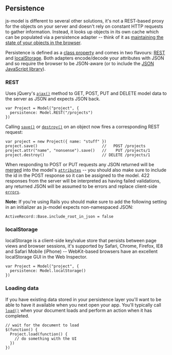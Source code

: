 ## Persistence

js-model is different to several other solutions, it's not a REST-based proxy for the objects on your server and doesn't rely on constant HTTP requests to gather information. Instead, it looks up objects in its own cache which can be populated via a persistence adapter -- think of it as [maintaining the state of your objects in the browser](http://blog.new-bamboo.co.uk/2010/2/4/let-them-eat-state).

Persistence is defined as a [class property](#class-properties) and comes in two flavours: [REST](#rest) and [localStorage](#localstorage). Both adapters encode/decode your attributes with JSON and so require the browser to be JSON-aware (or to include the [JSON JavaScript library](http://www.json.org/js.html)).

### REST

Uses jQuery's [`ajax()`](http://api.jquery.com/jQuery.ajax/) method to GET, POST, PUT and DELETE model data to the server as JSON and expects JSON back.

    var Project = Model("project", {
      persistence: Model.REST("/projects")
    })

Calling [`save()`](#save) or [`destroy()`](#destroy) on an object now fires a corresponding REST request:

    var project = new Project({ name: "stuff" })
    project.save()                            //   POST /projects
    project.attr("name", "nonsense").save()   //    PUT /projects/1
    project.destroy()                         // DELETE /projects/1

When responding to POST or PUT requests any JSON returned will be [merged](#merge) into the model's [`attributes`](#attributes) -- you should also make sure to include the id in the POST response so it can be assigned to the model. 422 responses from the server will be interpreted as having failed validations, any returned JSON will be assumed to be errors and replace client-side [`errors`](#api-errors).

**Note:** If you're using Rails you should make sure to add the following setting in an initializer as js-model expects non-namespaced JSON:

    ActiveRecord::Base.include_root_in_json = false

### localStorage

localStorage is a client-side key/value store that persists between page views and browser sessions, it's supported by Safari, Chrome, Firefox, IE8 and Safari Mobile (iPhone) -- WebKit-based browsers have an excellent localStorage GUI in the Web Inspector.

    var Project = Model("project", {
      persistence: Model.localStorage()
    })

### Loading data

If you have existing data stored in your persistence layer you'll want to be able to have it available when you next open your app. You'll typically call [`load()`](#load) when your document loads and perform an action when it has completed.

    // wait for the document to load
    $(function() {
      Project.load(function() {
        // do something with the UI
      })
    })
